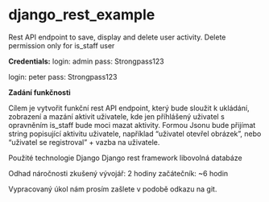 # django_rest_example
Rest API endpoint to save, display and delete user activity. Delete permission only for is_staff user

**Credentials:**
login:  admin
pass:   Strongpass123


login:  peter
pass:   Strongpass123



**Zadání funkčnosti**

Cílem je vytvořit funkční rest API endpoint, který bude sloužit k ukládání, zobrazení a mazání aktivit uživatele, kde jen příhlášený uživatel s opravněním is_staff bude moci mazat aktivity.
Formou Jsonu bude přijímat string popisující aktivitu uživatele, například “uživatel otevřel obrázek”, nebo “uživatel se registroval” + vazba na uživatele.

Použité technologie
Django
Django rest framework
libovolná databáze

Odhad náročnosti
zkušený vývojář: 2 hodiny
začátečník: ~6 hodin

Vypracovaný úkol nám prosím zašlete v podobě odkazu na git.
